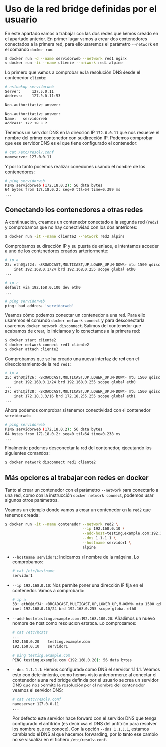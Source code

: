 # Uso de la red bridge definidas por el usuario

En este apartado vamos a trabajar con las dos redes que hemos creado en el apartado anterior.
En primer lugar vamos a crear dos contenedores conectados a la primera red, para ello usaremos el parámetro `--network` en el comando `docker run`:

```bash
$ docker run -d --name servidorweb --network red1 nginx
$ docker run -it --name cliente --network red1 alpine
```

Lo primero que vamos a comprobar es la resolución DNS desde el contenedor `cliente`:

```bash
# nslookup servidorweb
Server:		127.0.0.11
Address:	127.0.0.11:53

Non-authoritative answer:

Non-authoritative answer:
Name:	servidorweb
Address: 172.18.0.2
```

Tenemos un servidor DNS en la dirección IP `172.0.0.11` que nos resuelve el nombre del primer contenedor con su dirección IP. Podemos comprobar que ese servidor DNS es el que tiene configurado el contenedor:

```bash
# cat /etc/resolv.conf 
nameserver 127.0.0.11
```

Y por lo tanto podemos realizar conexiones usando el nombre de los contenedores:

```bash
# ping servidorweb
PING servidorweb (172.18.0.2): 56 data bytes
64 bytes from 172.18.0.2: seq=0 ttl=64 time=0.399 ms
...
```

## Conectando los contenedores a otras redes

A continuación, creamos un contenedor conectado a la segunda red (`red2`) y comprobamos que no hay conectividad con los dos anteriores:

```bash
$ docker run -it --name cliente2 --network red2 alpine
```

Comprobamos su dirección IP y su puerta de enlace, e intentamos acceder a uno de los contenedores creados anteriormente:


```bash
# ip a
23: eth0@if24: <BROADCAST,MULTICAST,UP,LOWER_UP,M-DOWN> mtu 1500 qdisc noqueue state UP 
    inet 192.168.0.1/24 brd 192.168.0.255 scope global eth0
...

# ip r
default via 192.168.0.100 dev eth0 
...

# ping servidorweb
ping: bad address 'servidorweb'
```

Veamos cómo podemos conectar un contenedor a una red. Para ello usaremos el comando `docker network connect` y para desconectarla usaremos `docker network disconnect`. Salimos del contenedor que acabamos de crear, lo iniciamos y lo conectamos a la primera red:

```bash
$ docker start cliente2
$ docker network connect red1 cliente2
$ docker attach cliente2
```

Comprobamos que se ha creado una nueva interfaz de red con el direccionamiento de la red `red1`:

```bash
# ip a
25: eth0@if26: <BROADCAST,MULTICAST,UP,LOWER_UP,M-DOWN> mtu 1500 qdisc noqueue state UP 
    inet 192.168.0.1/24 brd 192.168.0.255 scope global eth0
...    
27: eth1@if28: <BROADCAST,MULTICAST,UP,LOWER_UP,M-DOWN> mtu 1500 qdisc noqueue state UP 
    inet 172.18.0.3/16 brd 172.18.255.255 scope global eth1
...
```

Ahora podemos comprobar si tenemos conectividad con el contenedor `servidorweb`:

```bash
# ping servidorweb
PING servidorweb (172.18.0.2): 56 data bytes
64 bytes from 172.18.0.2: seq=0 ttl=64 time=0.238 ms
...
```

Finalmente podemos desconectar la red del contenedor, ejecutando los siguientes comandos:

```bash
$ docker network disconnect red1 cliente2
```

## Más opciones al trabajar con redes en docker

Tanto al crear un contenedor con el parámetro `--network` para conectarlo a una red, como con la instrucción `docker network connect`, podemos usar algunos otros parámetros.

Veamos un ejemplo donde vamos a crear un contenedor en la `red2` que tenemos creada:

```bash
$ docker run -it --name contenedor --network red2 \
                                   --ip 192.168.0.10 \
                                   --add-host=testing.example.com:192.168.0.20 \
                                   --dns 1.1.1.1 \
                                   --hostname servidor1 \
                                   alpine
```

* `--hostname servidor1`: Indicamos el nombre de la máquina. Lo comprobamos:

    ```bash
    # cat /etc/hostname 
    servidor1
    ```
* `--ip 192.168.0.10`: Nos permite poner una dirección IP fija en el contenedor. Vamos a comprobarlo:

    ```bash
    # ip a
    33: eth0@if34: <BROADCAST,MULTICAST,UP,LOWER_UP,M-DOWN> mtu 1500 qdisc noqueue state UP 
    inet 192.168.0.10/24 brd 192.168.0.255 scope global eth0
    ```
* `--add-host=testing.example.com:192.168.100.20`: Añadimos un nuevo nombre de host como resolución estática. Lo comprobamos:

    ```bash
    # cat /etc/hosts
    ...
    192.168.0.20	testing.example.com
    192.168.0.10	servidor1
    
    # ping testing.example.com
    PING testing.example.com (192.168.0.20): 56 data bytes
    ```
* `--dns 1.1.1.1`: Hemos configurado como DNS el servidor 1.1.1.1. Veamos esto con detenimiento, como hemos visto anteriormente al conectar el contenedor a una red bridge definida por el usuario se crea un servidor DNS que nos permite la resolución por el nombre del contenedor veamos el servidor DNS:
    ```bash
    # cat /etc/resolv.conf 
    nameserver 127.0.0.11
    ...
    ```
    Por defecto este servidor hace forward con el servidor DNS que tenga configurado el anfitrión (es decir usa el DNS del anfitrión para resolver los nombre que no conoce). Con la opción `--dns 1.1.1.1`, estamos cambiando el DNS al que hacemos forwarding, por lo tanto ese cambio no se visualiza en el fichero `/etc/resolv.conf`.
